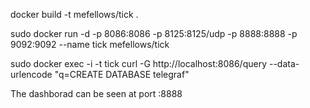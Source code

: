 docker build -t mefellows/tick .

sudo docker run -d -p 8086:8086 -p 8125:8125/udp  -p 8888:8888 -p 9092:9092  --name tick mefellows/tick

sudo docker exec -i -t tick curl -G http://localhost:8086/query --data-urlencode "q=CREATE DATABASE telegraf" 

The dashborad can be seen at port <machine>:8888
